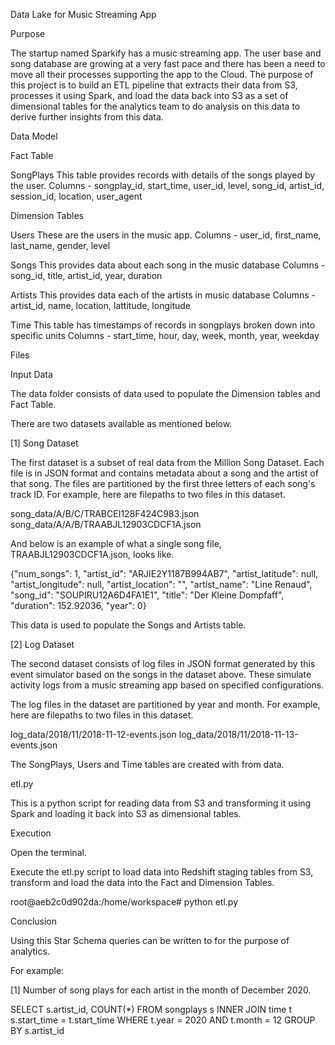 Data Lake for Music Streaming App

Purpose

The startup named Sparkify has a music streaming app. The user base and song database are growing at a very fast pace and there has been a need to move all their processes supporting the app to the Cloud. The purpose of this project is to build an ETL pipeline that extracts their data from S3, processes it using Spark, and load the data back into S3 as a set of dimensional tables for the analytics team to do analysis on this data to derive further insights from this data.  

Data Model

Fact Table

SongPlays
This table provides records with details of the songs played by the user.
Columns - songplay_id, start_time, user_id, level, song_id, artist_id, session_id, location, user_agent

Dimension Tables

Users
These are the users in the music app.
Columns - user_id, first_name, last_name, gender, level

Songs
This provides data about each song in the music database
Columns - song_id, title, artist_id, year, duration

Artists
This provides data each of the artists in music database
Columns - artist_id, name, location, lattitude, longitude

Time
This table has timestamps of records in songplays broken down into specific units
Columns - start_time, hour, day, week, month, year, weekday

Files

Input Data

The data folder consists of data used to populate the Dimension tables and Fact Table.

There are two datasets available as mentioned below.

[1] Song Dataset

The first dataset is a subset of real data from the Million Song Dataset. Each file is in JSON format and contains metadata about a song and the artist of that song. The files are partitioned by the first three letters of each song's track ID. For example, here are filepaths to two files in this dataset.

song_data/A/B/C/TRABCEI128F424C983.json
song_data/A/A/B/TRAABJL12903CDCF1A.json

And below is an example of what a single song file, TRAABJL12903CDCF1A.json, looks like.

{"num_songs": 1, "artist_id": "ARJIE2Y1187B994AB7", "artist_latitude": null, "artist_longitude": null, "artist_location": "", "artist_name": "Line Renaud", "song_id": "SOUPIRU12A6D4FA1E1", "title": "Der Kleine Dompfaff", "duration": 152.92036, "year": 0}

This data is used to populate the Songs and Artists table.

[2] Log Dataset

The second dataset consists of log files in JSON format generated by this event simulator based on the songs in the dataset above. These simulate activity logs from a music streaming app based on specified configurations.

The log files in the dataset are partitioned by year and month. For example, here are filepaths to two files in this dataset.

log_data/2018/11/2018-11-12-events.json
log_data/2018/11/2018-11-13-events.json

The SongPlays, Users and Time tables are created with from data.

etl.py

This is a python script for reading data from S3 and transforming it using Spark and loading it back into S3 as dimensional tables.

Execution

Open the terminal.

Execute the etl.py script to load data into Redshift staging tables from S3, transform and load the data into the Fact and Dimension Tables.

root@aeb2c0d902da:/home/workspace# python etl.py 


Conclusion

Using this Star Schema queries can be written to for the purpose of analytics.

For example:

[1] Number of song plays for each artist in the month of December 2020.

SELECT s.artist_id, COUNT(*) 
FROM songplays s
INNER JOIN time t s.start_time = t.start_time
WHERE t.year = 2020 AND t.month = 12 
GROUP BY s.artist_id





